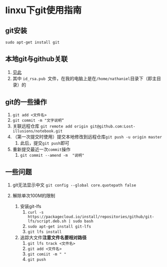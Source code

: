 # linxu下git使用指南

## git安装
`sudo apt-get install git`

## 本地git与github关联
1. [见此](https://www.cnblogs.com/woider/p/6533709.html)
2. 其中 `id_rsa.pub `文件，在我的电脑上是在`/home/nathaniel`目录下（即主目录）的

## git的一些操作
1. `git add <文件名>`
2. `git commit -m "文字说明“`
3. 关联远程仓库 `git remote add origin git@github.com:Lost-illusions/notebook.git`
4. （第一次提交时使用）提交本地修改到远程仓库`git push -u origin master`
   1. 此后，提交`git push`即可
5. 重新提交最近一次`commit`操作
   1. `git commit --amend -m  "说明"`

## 一些问题
1. git无法显示中文
   `git config --global core.quotepath false`

2. 解除单次100M的限制
   1. 安装git-lfs
      1. `curl -s https://packagecloud.io/install/repositories/github/git-lfs/script.deb.sh | sudo bash`
      2. `sudo apt-get install git-lfs`
      3. `git lfs install`
   2. 追踪大文件**注意文件名要相对路径**
      1. `git lfs track <文件名>`
      2. `git add <文件名>`
      3. `git comiit -m " "`
      4. `git push`

